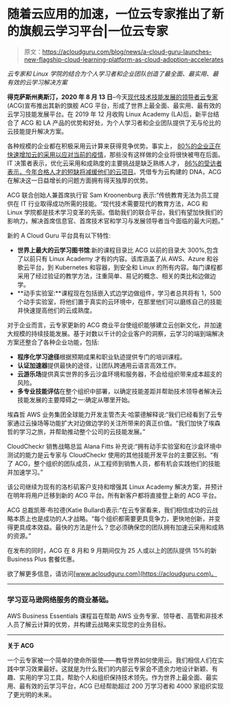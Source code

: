 # 随着云应用的加速，一位云专家推出了新的旗舰云学习平台|一位云专家

> 原文：<https://acloudguru.com/blog/news/a-cloud-guru-launches-new-flagship-cloud-learning-platform-as-cloud-adoption-accelerates>

*云专家和 Linux 学院的结合为个人学习者和企业团队创造了最全面、最实用、最有效的云学习解决方案*

**得克萨斯州奥斯汀，2020 年 8 月 13 日**–今天[现代技术技能发展的领导者云专家](https://acloudguru.com) (ACG)宣布推出其新的旗舰 ACG 平台，形成了世界上最全面、最实用、最有效的云学习技能发展平台。在 2019 年 12 月收购 Linux Academy (LA)后，新平台结合了 ACG 和 LA 产品的优势和好处，为个人学习者和企业团队提供了无与伦比的云技能提升解决方案。

各种规模的企业都在积极采用云计算来获得竞争优势。事实上， [80%的企业正在快速增加云的采用以应对当前的疫情](https://www.computerweekly.com/news/252484865/Coronavirus-Enterprise-cloud-adoption-accelerates-in-face-of-Covid-19-says-research)，那些没有这样做的企业将很快被甩在后面。IT 决策者表示，优化云采用和成熟度的主要挑战是缺乏熟练人才， [86%的受访者表示，今年合格人才的短缺将减缓他们的云项目](https://go.logicworks.com/2020-cloud-transformation-challenges)。凭借专为云构建的 DNA，ACG 在解决这一日益增长的问题方面拥有得天独厚的优势。

ACG 联合创始人兼首席执行官 Sam Kroonenburg 表示:“传统教育无法为员工提供在 IT 行业取得成功所需的技能。“现代技术需要现代的教育方法，ACG 和 Linux 学院都是技术学习变革的先驱。借助我们的联合平台，我们有望加快我们的影响力，解决首席信息官、首席技术官和学习与发展领导者当今面临的最大问题。”

新的 A Cloud Guru 平台具有以下特性:

*   **世界上最大的云学习图书馆**:新的课程目录比 ACG 以前的目录大 300%,包含了以前只有 Linux Academy 才有的内容。该库涵盖了从 AWS、Azure 和谷歌云平台，到 Kubernetes 和容器，到安全和 Linux 的所有内容。每门课程都采用了经过验证的教学方法，注重简单、易记的概念、相关的类比和边做边学。
*   **动手实验室:**课程现在包括嵌入式边学边做组件，学习者总共将有 1，500 个动手实验室，将他们置于真实的云环境中，在那里他们可以磨练自己的技能并快速提高他们的云成熟度。

对于企业而言，云专家更新的 ACG 商业平台使组织能够建立云创新文化，并加速大规模的持续技能发展。基于对数以千计的企业客户的洞察，云学习的端到端解决方案还整合了各种企业功能，包括:

*   **程序化学习途径**根据预期成果和职业轨迹提供专门的培训课程。
*   **认证加速器**提供最快的途径，让团队跨通用云语言高效工作。
*   **云游乐场**提供真实世界的多云沙盒环境和服务器，不会给组织带来成本超支的风险。
*   **多专业技能评估**在整个组织中部署，以确定技能差距并帮助技术领导者解决云技能发展的主要障碍之一:确定从哪里开始。

埃森哲 AWS 业务集团全球能力开发主管杰夫·哈蒙德解释说:“我们已经看到了云专家通过云操场等功能扩大对边做边学的关注所带来的真正价值。“我们加快了埃森哲的学习之旅，并帮助推动整个公司的云技能发展。”

CloudCheckr 销售战略总监 Alana Fitts 补充说:“拥有动手实验室和在沙盒环境中测试的能力是云专家与 CloudCheckr 使用的其他技能开发平台的主要区别。“有了 ACG，整个组织的团队成员，从工程师到销售人员，都有机会实践他们的技能并加速学习。”

该公司继续为现有的洛杉矶客户支持和增强其 Linux Academy 解决方案，并预计在明年将用户迁移到新的 ACG 平台。所有新客户都将直接登上新的 ACG 平台。

ACG 总裁凯蒂·布拉德(Katie Bullard)表示:“在云专家看来，我们相信成功的云战略本质上也是成功的人才战略。“每个组织都需要更具竞争力，更快地创新，并变得更具成本效益。最快的方法是什么？您必须确保您的团队拥有加速云采用和成熟的资源。”

在发布的同时，ACG 在 8 月和 9 月期间仅为 25 人或以上的团队提供 15%的新 Business Plus 套餐优惠。

欲了解更多信息，请访问[www.acloudguru.com](https://acloudguru.com)。

* * *

### 学习亚马逊网络服务的商业基础。

AWS Business Essentials 课程旨在帮助 AWS 业务专家、领导者、高管和非技术人员了解云计算的优势，并构建云战略来实现您的业务目标。

* * *

**关于 ACG**

一个云专家被一个简单的使命所驱使——教导世界如何使用云。我们相信人们在实践中学习效果最好。这就是为什么我们的内部云专家会不遗余力地设计新颖、有趣、实用的学习工具，帮助个人和组织保持技术领先。作为世界上最全面、最实用、最有效的云学习平台，ACG 已经帮助超过 200 万学习者和 4000 家组织实现了更光明的未来。